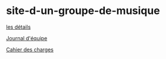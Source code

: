 # site-d-un-groupe-de-musique
[les détails](https://github.com/integra11y-session1/appel-a-projets/issues/2)

[Journal d'équipe](https://github.com/integra11y-session1/site-d-un-groupe-de-musique/blob/main/journal-d-equipe.md)

[Cahier des charges](https://github.com/integra11y-session1/site-d-un-groupe-de-musique/blob/main/Le-cahier-des-charges.md)